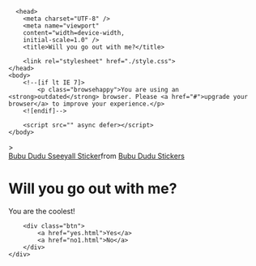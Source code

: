       <head>
        <meta charset="UTF-8" />
        <meta name="viewport"
        content="width=device-width,
        initial-scale=1.0" />
        <title>Will you go out with me?</title>
      
        <link rel="stylesheet" href="./style.css">
    </head>
    <body>
        <!--[if lt IE 7]>
            <p class="browsehappy">You are using an <strong>outdated</strong> browser. Please <a href="#">upgrade your browser</a> to improve your experience.</p>
        <![endif]-->
        
        <script src="" async defer></script>
    </body>
</html>> 
<html lang=""en">
<head>
    <meta charset = "UTF-8" />
    <meta name="viewport"
    content="width=device-width,
    initial-scale=1.0" />
    <title>Will you go out with me?</title>
</head>
<body>
    <div class="container">
        <div class="tenor-gif-embed" data-postid="16264043937215175320" data-share-method="host" data-aspect-ratio="1" data-width="100%"><a href="https://tenor.com/view/bubu-dudu-sseeyall-gif-16264043937215175320">Bubu Dudu Sseeyall Sticker</a>from <a href="https://tenor.com/search/bubu+dudu-stickers">Bubu Dudu Stickers</a></div> <script type="text/javascript" async src="https://tenor.com/embed.js"></script>
        <h1>Will you go out with me?</h1>
        <p>You are the coolest!</p>

        <div class="btn">
            <a href="yes.html">Yes</a>
            <a href="no1.html">No</a>
        </div>
    </div>
</body>
